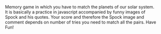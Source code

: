 Memory game in which you have to match the planets of our solar system. It is basically a practice in javascript accompanied by funny images of Spock and his quotes. Your score and therefore the Spock image and comment depends on number of tries you need to match all the pairs. Have Fun!

